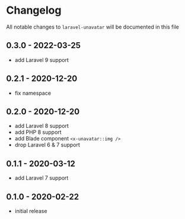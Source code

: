 # Changelog

All notable changes to `laravel-unavatar` will be documented in this file

## 0.3.0 - 2022-03-25

- add Laravel 9 support

## 0.2.1 - 2020-12-20

- fix namespace

## 0.2.0 - 2020-12-20

- add Laravel 8 support
- add PHP 8 support
- add Blade component `<x-unavatar::img />`
- drop Laravel 6 & 7 support

## 0.1.1 - 2020-03-12

- add Laravel 7 support

## 0.1.0 - 2020-02-22

- initial release

